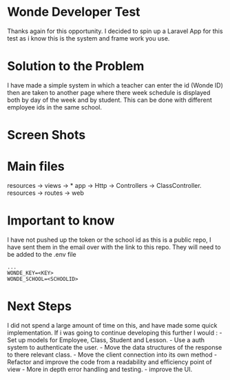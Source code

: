 # Wonde Developer Test

Thanks again for this opportunity. I decided to spin up a Laravel App for this test as i know this is the system and frame work you use. 

# Solution to the Problem 

I have made a simple system in which a teacher can enter the id (Wonde ID) then are taken to another page where there week schedule is displayed both by day of the week and by student. This can be done with different employee ids in the same school. 

# Screen Shots



# Main  files 
resources -> views -> *
app ->  Http -> Controllers -> ClassController.
resources -> routes -> web

# Important to know
I have not pushed up the token or the school id as this is a public repo, I have sent them in the email over with the link to this repo. They will need to be added to the .env file
```
...
WONDE_KEY=<KEY> 
WONDE_SCHOOL=<SCHOOLID>   
```
# Next Steps 
I did not spend a large amount of time on this, and have made some quick implementation. If i was going to continue developing this further I would :
    - Set up models for Employee, Class, Student and Lesson.
    - Use a auth system to authenticate the user.
    - Move the data structures of the response to there relevant class. 
    - Move the client connection into its own method 
    - Refactor and improve the code from a readability and efficiency point of view
    - More in depth error handling and testing.
    - improve the UI.
